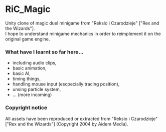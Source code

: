 # RiC_Magic
Unity clone of magic duel minigame from "Reksio i Czarodzieje" ["Rex and the Wizards"].  
I hope to understand minigame mechanics in order to reimplement it on the original game engine.

### What have I learnt so far here...
* including audio clips,
* basic animation,
* basic AI,
* timing things,
* handling mouse input (escpecially tracing position),
* unsing particle system,
* ... (more incoming)

### Copyright notice
All assets have been reproduced or extracted from "Reksio i Czarodzieje" ["Rex and the Wizards"] (Copyright 2004 by Aidem Media).
